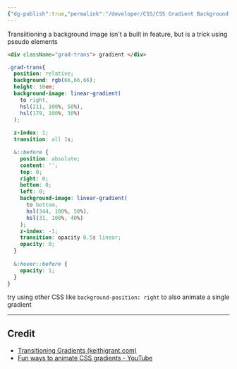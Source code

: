 ```yaml
---
{"dg-publish":true,"permalink":"/developer/CSS/CSS Gradient Background Image Transition/"}
---
```


Transiitioning a background image isn't a built in feature, but is a trick using pseudo elements

```html
<div className="grad-trans"> gradient </div>
```

```scss
.grad-trans{
  position: relative;
  background: rgb(66,66,66);
  height: 10em;
  background-image: linear-gradient(
    to right,
    hsl(211, 100%, 50%),
    hsl(179, 100%, 30%)
  );
  
  z-index: 1;
  transition: all 1s;

  &::before {
    position: absolute;
    content: '';
    top: 0;
    right: 0;
    bottom: 0;
    left: 0;
    background-image: linear-gradient(
      to bottom,
      hsl(344, 100%, 50%),
      hsl(31, 100%, 40%)
    );
    z-index: -1;
    transition: opacity 0.5s linear;
    opacity: 0;
  }
  
  &:hover::before {
    opacity: 1;
  }
}
```


try using other CSS like `background-position: right` to also animate a single gradient

---
## Credit
- [Transitioning Gradients (keithjgrant.com)](https://keithjgrant.com/posts/2017/07/transitioning-gradients/)
- [Fun ways to animate CSS gradients - YouTube](https://www.youtube.com/watch?v=f3mwKLXpOLk&t=619s)